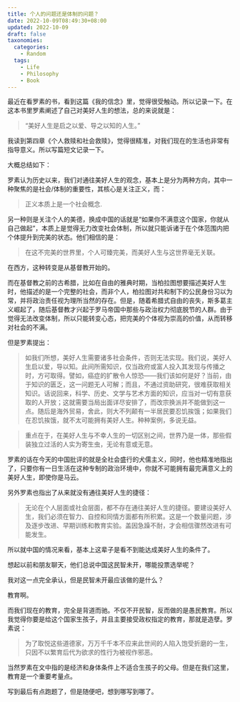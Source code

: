 ```yaml
---
title: 个人的问题还是体制的问题？
date: 2022-10-09T08:49:30+08:00
updated: 2022-10-09
draft: false
taxonomies:
  categories:
    - Random
  tags:
    - Life
    - Philosophy
    - Book
---
```


最近在看罗素的书，看到这篇《我的信念》里，觉得很受触动。所以记录一下。在这本书里罗素阐述了自己对美好人生的想法，总的来说就是：

> “美好人生是启之以爱、导之以知的人生。”

我读到第四章《个人救赎和社会救赎》，觉得很精准，对我们现在的生活也非常有指导意义。所以写篇短文记录一下。

<!-- more -->

大概总结如下：

罗素认为历史以来，我们对通往美好人生的观念，基本上是分为两种方向，其中一种聚焦的是社会/体制的重要性，其核心是关注正义，而：

> 正义本质上是一个社会概念.

另一种则是关注个人的美德，换成中国的话就是“如果你不满意这个国家，你就从自己做起”，本质上是觉得无力改变社会体制，所以就只能诉诸于在个体范围内把个体提升到完美的状态。他们相信的是：

> 在这不完美的世界里，个人可臻完美，而美好人生与这世界毫无关联。

在西方，这种转变是从基督教开始的。

而在基督教之前的古希腊，比如在自由的雅典时期，当柏拉图想要描述美好人生时，他描述的是一个完整的社会，而非个人，柏拉图对共和制下的公民身份习以为常，并将政治责任视为理所当然的存在。但是，随着希腊式自由的丧失，斯多葛主义崛起了，随后基督教才兴起于罗马帝国中那些与政治权力彻底脱节的人群。由于觉得无法改变体制，所以只能转变心态，把完美的个体视为崇高的价值，从而转移对社会的不满。

但是罗素提出：

> 如我们所想，美好人生需要诸多社会条件，否则无法实现。我们说，美好人生启以爱，导以知。此间所需知识，仅当政府或富人投入其发现与传播之时，方可取得。譬如，癌症的扩散令人惊恐——我们该如何是好？当前，由于知识的匮乏，这一问题无人可解；而且，不通过资助研究，很难获取相关知识。话说回来，科学、历史、文学与艺术方面的知识，应当对一切有意获取的人开放；这就需要当局出面详尽安排了，而改宗换派并不能做到这一点。随后是海外贸易，舍此，则大不列颠有一半居民要忍饥挨饿；如果我们在忍饥挨饿，就不太可能拥有美好人生。种种案例，多说无益。

> 重点在于，在美好人生与不幸人生的一切区别之间，世界乃是一体，那些假装独立过活的人实为寄生虫，无论有意或无意。

罗素的话在今天的中国批评的就是全社会盛行的犬儒主义，同时，他也精准地指出了，只要你有一日生活在这种专制的政治环境中，你就不可能拥有最完满意义上的美好人生，即使你是马云。

另外罗素也指出了从来就没有通往美好人生的捷径：

> 无论在个人层面或社会层面，都不存在通往美好人生的捷径。要建设美好人生，我们必须在智力、自控和同情方面都有所积累。这是一个数量问题，涉及逐步改进、早期训练和教育实验。盖因急躁不耐，才会相信骤然改进有可能发生。

所以就中国的情况来看，基本上这辈子是看不到能达成美好人生的条件了。

想起以前和朋友聊天，他们总说中国这民智未开，哪能投票选举呢？

我对这一点完全承认，但是民智未开最应该做的是什么？

教育啊。

而我们现在的教育，完全是背道而驰。不仅不开民智，反而做的是愚民教育。所以我觉得你要是给这个国家生孩子，并且主要接受政权指定的教育，那就是造孽。罗素说：

> 为了取悦这些道德家，万万千千本不应来此世间的人陷入饱受折磨的一生，只因不以繁育后代为欲求的性行为被视作邪恶。

当然罗素在文中指的是经济和身体条件上不适合生孩子的父母。但是在我们这里，教育是一个重要考量点。

写到最后有点跑题了，但是随便吧，想到哪写到哪了。
